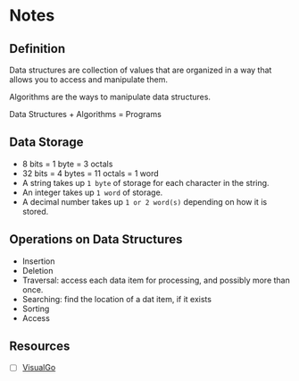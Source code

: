 # Notes

## Definition

Data structures are collection of values that are organized in a way that allows you to access and manipulate them.

Algorithms are the ways to manipulate data structures.

Data Structures + Algorithms = Programs

## Data Storage

- 8 bits = 1 byte = 3 octals
- 32 bits = 4 bytes = 11 octals = 1 word
- A string takes up `1 byte` of storage for each character in the string.
- An integer takes up `1 word` of storage.
- A decimal number takes up `1 or 2 word(s)` depending on how it is stored.

## Operations on Data Structures

- Insertion
- Deletion
- Traversal: access each data item for processing, and possibly more than once.
- Searching: find the location of a dat item, if it exists
- Sorting
- Access

## Resources

- [ ] [VisualGo](https://visualgo.net/)
